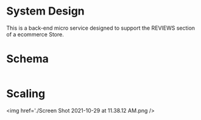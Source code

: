 # System Design
This is a back-end micro service designed to support the REVIEWS section of a ecommerce Store.

# Schema
<img href='./Screen Shot 2021-10-29 at 11.20.30 AM.png'/>

# Scaling
<img href='./Screen Shot 2021-10-29 at 11.38.12 AM.png />
